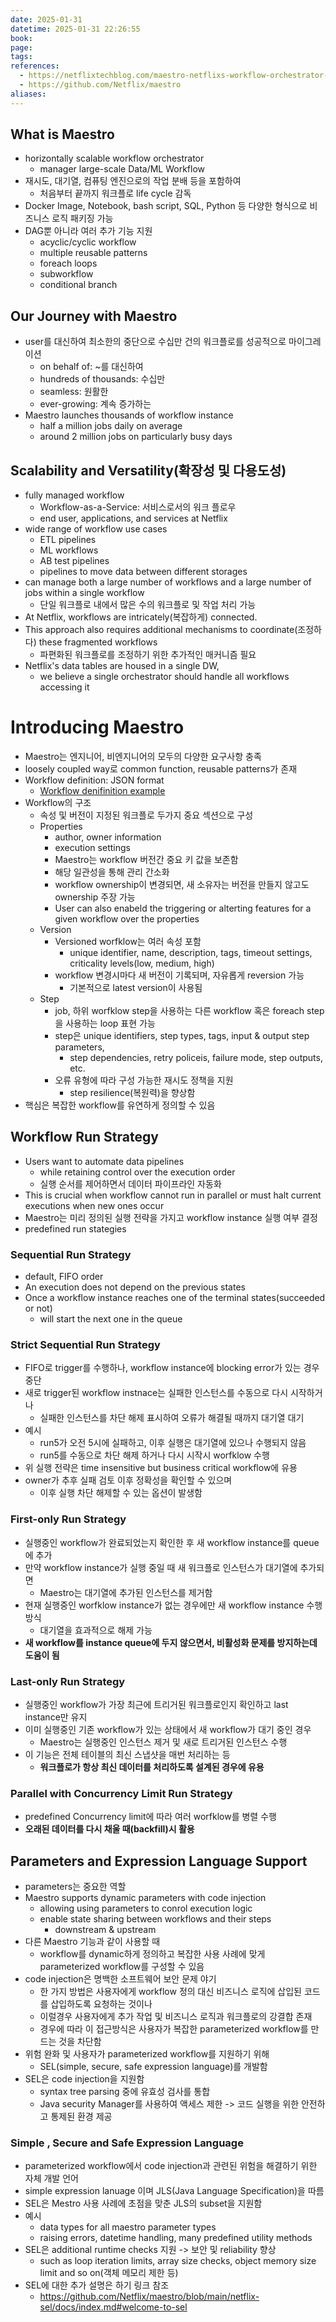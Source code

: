 ```yaml
---
date: 2025-01-31
datetime: 2025-01-31 22:26:55
book: 
page: 
tags: 
references:
  - https://netflixtechblog.com/maestro-netflixs-workflow-orchestrator-ee13a06f9c78
  - https://github.com/Netflix/maestro
aliases:
---
```


## What is Maestro
- horizontally scalable workflow orchestrator
	- manager large-scale Data/ML Workflow
- 재시도, 대기열, 컴퓨팅 엔진으로의 작업 분배 등을 포함하여
	- 처음부터 끝까지 워크플로 life cycle 감독
- Docker Image, Notebook, bash script, SQL, Python 등 다양한 형식으로 비즈니스 로직 패키징 가능
- DAG뿐 아니라 여러 추가 기능 지원
	- acyclic/cyclic workflow
	- multiple reusable patterns
	- foreach loops
	- subworkflow
	- conditional branch

## Our Journey with Maestro
- user를 대신하여 최소한의 중단으로 수십만 건의 워크플로를 성공적으로 마이그레이션
	- on behalf of: ~를 대신하여
	- hundreds of thousands: 수십만
	- seamless: 원활한
	- ever-growing: 계속 증가하는
- Maestro launches thousands of workflow instance
	- half a million jobs daily on average
	- around 2 million jobs on particularly busy days


## Scalability and Versatility(확장성 및 다용도성)
- fully managed workflow
	- Workflow-as-a-Service: 서비스로서의 워크 플로우
	- end user, applications, and services at Netflix
- wide range of workflow use cases
	- ETL pipelines
	- ML workflows
	- AB test pipelines
	- pipelines to move data between different storages
- can manage both a large number of workflows and a large number of jobs within a single workflow
	- 단일 워크플로 내에서 많은 수의 워크플로 및 작업 처리 가능
- At Netflix, workflows are intricately(복잡하게) connected.
- This approach also requires additional mechanisms to coordinate(조정하다) these fragmented workflows
	- 파편화된 워크플로를 조정하기 위한 추가적인 매커니즘 필요
- Netflix's data tables are housed in a single DW,
	- we believe a single orchestrator should handle all workflows accessing it

# Introducing Maestro
- Maestro는 엔지니어, 비엔지니어의 모두의 다양한 요구사항 충족
- loosely coupled way로 common function, reusable patterns가 존재
- Workflow definition: JSON format
	- [Workflow denifinition example](https://github.com/Netflix/maestro/wiki/Workflow-definition-example)
- Workflow의 구조
	- 속성 및 버전이 지정된 워크플로 두가지 중요 섹션으로 구성
	- Properties
		- author, owner information
		- execution settings
		- Maestro는 workflow 버전간 중요 키 값을 보존함
		- 해당 일관성을 통해 관리 간소화
		- workflow ownership이 변경되면, 새 소유자는 버전을 만들지 않고도 ownership 주장 가능
		- User can also enabeld the triggering or alterting features for a given workflow over the properties
	- Version
		- Versioned worfklow는 여러 속성 포함
			- unique identifier, name, description, tags, timeout settings, criticality levels(low, medium, high)
		- workflow 변경시마다 새 버전이 기록되며, 자유롭게 reversion 가능
			- 기본적으로 latest version이 사용됨
	- Step
		- job, 하위 worfklow step을 사용하는 다른 workflow 혹은 foreach step을 사용하는 loop 표현 가능
		- step은 unique identifiers, step types, tags, input & output step parameters,
			- step dependencies, retry policeis, failure mode, step outputs, etc.
		- 오류 유형에 따라 구성 가능한 재시도 정책을 지원
			- step resilience(복원력)을 향상함
- 핵심은 복잡한 workflow를 유연하게 정의할 수 있음

## Workflow Run Strategy
- Users want to automate data pipelines
	- while retaining control over the execution order
	- 실행 순서를 제어하면서 데이터 파이프라인 자동화
- This is crucial when workflow cannot run in parallel or must halt current executions when new ones occur
- Maestro는 미리 정의된 실행 전략을 가지고 workflow instance 실행 여부 결정
- predefined run stategies

### Sequential Run Strategy
- default, FIFO order
- An execution does not depend on the previous states
- Once a workflow instance reaches one of the terminal states(succeeded or not)
	- will start the next one in the queue

### Strict Sequential Run Strategy
- FIFO로 trigger를 수행하나, workflow instance에 blocking error가 있는 경우 중단
- 새로 trigger된 workflow instnace는 실패한 인스턴스를 수동으로 다시 시작하거나
	- 실패한 인스턴스를 차단 해제 표시하여 오류가 해결될 때까지 대기열 대기
- 예시
	- run5가 오전 5시에 실패하고, 이후 실행은 대기열에 있으나 수행되지 않음
	- run5를 수동으로 차단 해제 하거나 다시 시작시 worfklow 수행
- 위 실행 전략은 time insensitive but business critical workflow에 유용
- owner가 추후 실패 검토 이후 정확성을 확인할 수 있으며
	- 이후 실행 차단 해제할 수 있는 옵션이 발생함

### First-only Run Strategy
- 실행중인 workflow가 완료되었는지 확인한 후 새 workflow instance를 queue에 추가
- 만약 workflow instance가 실행 중일 때 새 워크플로 인스턴스가 대기열에 추가되면
	- Maestro는 대기열에 추가된 인스턴스를 제거함
- 현재 실행중인 worfklow instance가 없는 경우에만 새 workflow instance 수행 방식
	- 대기열을 효과적으로 해제 가능
- **새 workflow를 instance queue에 두지 않으면서, 비활성화 문제를 방지하는데 도움이 됨**

### Last-only Run Strategy
- 실행중인 workflow가 가장 최근에 트리거된 워크플로인지 확인하고 last instance만 유지
- 이미 실행중인 기존 workflow가 있는 상태에서 새 workflow가 대기 중인 경우
	- Maestro는 실행중인 인스턴스 제거 및 새로 트리거된 인스턴스 수행
- 이 기능은 전체 테이블의 최신 스냅샷을 매번 처리하는 등
	- **워크플로가 항상 최신 데이터를 처리하도록 설계된 경우에 유용**

### Parallel with Concurrency Limit Run Strategy
- predefined Concurrency limit에 따라 여러 worfklow를 병렬 수행
- **오래된 데이터를 다시 채울 때(backfill)시 활용**

## Parameters and Expression Language Support
- parameters는 중요한 역할
- Maestro supports dynamic parameters with code injection
	- allowing using parameters to conrol execution logic
	- enable state sharing between workflows and their steps
		- downstream & upstream
- 다른 Maestro 기능과 같이 사용할 때 
	- workflow를 dynamic하게 정의하고 복잡한 사용 사례에 맞게 parameterized workflow를 구성할 수 있음
- code injection은 명백한 소프트웨어 보안 문제 야기
	- 한 가지 방법은 사용자에게 workflow 정의 대신 비즈니스 로직에 삽입된 코드를 삽입하도록 요청하는 것이나
	- 이럴경우 사용자에게 추가 작업 및 비즈니스 로직과 워크플로의 강결합 존재
	- 경우에 따라 이 접근방식은 사용자가 복잡한 parameterized workflow를 만드는 것을 차단함
- 위험 완화 및 사용자가 parameterized workflow를 지원하기 위해
	- SEL(simple, secure, safe expression language)를 개발함
- SEL은 code injection을 지원함
	- syntax tree parsing 중에 유효성 검사를 통합
	- Java security Manager를 사용하여 액세스 제한 -> 코드 실행을 위한 안전하고 통제된 환경 제공

### Simple , Secure and Safe Expression Language
- parameterized workflow에서 code injection과 관련된 위험을 해결하기 위한 자체 개발 언어
- simple expression lanuage 이며 JLS(Java Language Specification)을 따름
- SEL은 Mestro 사용 사례에  초점을 맞춘 JLS의 subset을 지원함
- 예시
	- data types for all maestro parameter types
	- raising errors, datetime handling, many predefined utility methods
- SEL은 additional runtime checks 지원 -> 보안 및 reliability 향상
	- such as loop iteration limits, array size checks, object memory size limit and so on(객체 메모리 제한 등)
- SEL에 대한 추가 설명은 하기 링크 참조
	- https://github.com/Netflix/maestro/blob/main/netflix-sel/docs/index.md#welcome-to-sel
